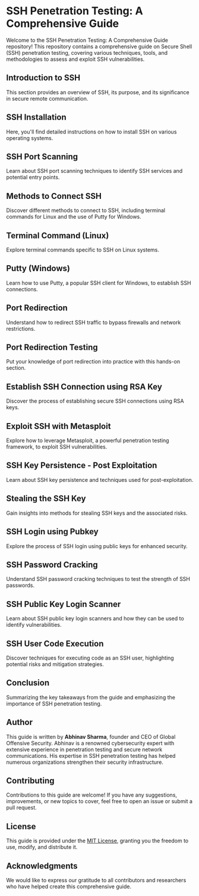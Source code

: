 # SSH Penetration Testing: A Comprehensive Guide

Welcome to the SSH Penetration Testing: A Comprehensive Guide repository! This repository contains a comprehensive guide on Secure Shell (SSH) penetration testing, covering various techniques, tools, and methodologies to assess and exploit SSH vulnerabilities.

## Introduction to SSH
This section provides an overview of SSH, its purpose, and its significance in secure remote communication.

## SSH Installation
Here, you'll find detailed instructions on how to install SSH on various operating systems.

## SSH Port Scanning
Learn about SSH port scanning techniques to identify SSH services and potential entry points.

## Methods to Connect SSH
Discover different methods to connect to SSH, including terminal commands for Linux and the use of Putty for Windows.

## Terminal Command (Linux)
Explore terminal commands specific to SSH on Linux systems.

## Putty (Windows)
Learn how to use Putty, a popular SSH client for Windows, to establish SSH connections.

## Port Redirection
Understand how to redirect SSH traffic to bypass firewalls and network restrictions.

## Port Redirection Testing
Put your knowledge of port redirection into practice with this hands-on section.

## Establish SSH Connection using RSA Key
Discover the process of establishing secure SSH connections using RSA keys.

## Exploit SSH with Metasploit
Explore how to leverage Metasploit, a powerful penetration testing framework, to exploit SSH vulnerabilities.

## SSH Key Persistence - Post Exploitation
Learn about SSH key persistence and techniques used for post-exploitation.

## Stealing the SSH Key
Gain insights into methods for stealing SSH keys and the associated risks.

## SSH Login using Pubkey
Explore the process of SSH login using public keys for enhanced security.

## SSH Password Cracking
Understand SSH password cracking techniques to test the strength of SSH passwords.

## SSH Public Key Login Scanner
Learn about SSH public key login scanners and how they can be used to identify vulnerabilities.

## SSH User Code Execution
Discover techniques for executing code as an SSH user, highlighting potential risks and mitigation strategies.

## Conclusion
Summarizing the key takeaways from the guide and emphasizing the importance of SSH penetration testing.

## Author
This guide is written by **Abhinav Sharma**, founder and CEO of Global Offensive Security. Abhinav is a renowned cybersecurity expert with extensive experience in penetration testing and secure network communications. His expertise in SSH penetration testing has helped numerous organizations strengthen their security infrastructure.

## Contributing
Contributions to this guide are welcome! If you have any suggestions, improvements, or new topics to cover, feel free to open an issue or submit a pull request.

## License
This guide is provided under the [MIT License](LICENSE), granting you the freedom to use, modify, and distribute it.

## Acknowledgments
We would like to express our gratitude to all contributors and researchers who have helped create this comprehensive guide.
